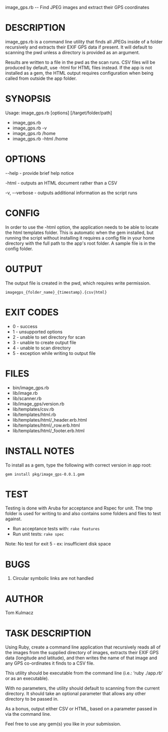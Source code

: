 image_gps.rb -- Find JPEG images and extract their GPS coordinates

# DESCRIPTION

image_gps.rb is a command line utility that finds all JPEGs inside of a folder
recursively and extracts their EXIF GPS data if present. It will default to
scanning the pwd unless a directory is provided as an argument.

Results are written to a file in the pwd as the scan runs. CSV files will be
produced by default, use -html for HTML files instead. If the app is not
installed as a gem, the HTML output requires configuration when being called
from outside the app folder.


# SYNOPSIS

Usage: image_gps.rb [options] [/target/folder/path]

- image_gps.rb
- image_gps.rb -v
- image_gps.rb /home
- image_gps.rb -html /home


# OPTIONS

--help        - provide brief help notice

-html         - outputs an HTML document rather than a CSV

-v, --verbose - outputs additional information as the script runs


# CONFIG

In order to use the -html option, the application needs to be able to locate the
html templates folder. This is automatic when the gem installed, but running the
script without installing it requires a config file in your home directory with
the full path to the app's root folder. A sample file is in the config folder.


# OUTPUT

The output file is created in the pwd, which requires write permission.

`imagegps_{folder_name}_{timestamp}.{csv|html}`


# EXIT CODES

- 0 - success
- 1 - unsupported options
- 2 - unable to set directory for scan
- 3 - unable to create output file
- 4 - unable to scan directory
- 5 - exception while writing to output file

# FILES

- bin/image_gps.rb
- lib/image.rb
- lib/scanner.rb
- lib/image_gps/version.rb
- lib/templates/csv.rb
- lib/templates/html.rb
- lib/templates/html/_header.erb.html
- lib/templates/html/_row.erb.html
- lib/templates/html/_footer.erb.html

# INSTALL NOTES

To install as a gem, type the following with correct version in app root:

`gem install pkg/image_gps-0.0.1.gem`

# TEST

Testing is done with Aruba for acceptance and Rspec for unit. The tmp folder is
used for writing to and also contains some folders and files to test against.

- Run acceptance tests with: `rake features`
- Run unit tests: `rake spec`

Note: No test for exit 5 - ex: insufficient disk space


# BUGS

1. Circular symbolic links are not handled


# AUTHOR

Tom Kulmacz


# TASK DESCRIPTION

Using Ruby, create a command line application that recursively reads all of the
images from the supplied directory of images, extracts their EXIF GPS data
(longitude and latitude), and then writes the name of that image and any GPS
co-ordinates it finds to a CSV file.

This utility should be executable from the command line (i.e.: ‘ruby ./app.rb’
or as an executable).

With no parameters, the utility should default to scanning from the current
directory. It should take an optional parameter that allows any other directory
to be passed in.

As a bonus, output either CSV or HTML, based on a parameter passed in via the
command line.

Feel free to use any gem(s) you like in your submission.
